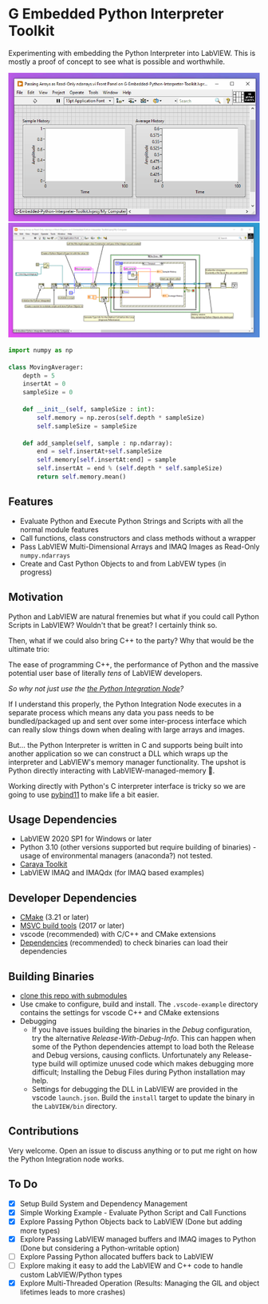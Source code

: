 # G Embedded Python Interpreter Toolkit

Experimenting with embedding the Python Interpreter into LabVIEW. This is mostly a proof of concept to see what is possible and worthwhile.

![Front Panel - The Moving Average Example](LabVIEW/img/moving-average-example.gif?raw=true)
![Block Diagram - LabVIEW code for calling a function from a Python Script](LabVIEW/img/moving-average-example.png?raw=true)

```python
import numpy as np

class MovingAverager:
    depth = 5
    insertAt = 0
    sampleSize = 0

    def __init__(self, sampleSize : int):
        self.memory = np.zeros(self.depth * sampleSize)
        self.sampleSize = sampleSize
    
    def add_sample(self, sample : np.ndarray):
        end = self.insertAt+self.sampleSize
        self.memory[self.insertAt:end] = sample
        self.insertAt = end % (self.depth * self.sampleSize)
        return self.memory.mean()

```

## Features

* Evaluate Python and Execute Python Strings and Scripts with all the normal module features
* Call functions, class constructors and class methods without a wrapper
* Pass LabVIEW Multi-Dimensional Arrays and IMAQ Images as Read-Only `numpy.ndarrays`
* Create and Cast Python Objects to and from LabVEW types (in progress)

## Motivation

Python and LabVIEW are natural frenemies but what if you could call Python Scripts in LabVIEW? Wouldn't that be great? I certainly think so.

Then, what if we could also bring C++ to the party? Why that would be the ultimate trio:

The ease of programming C++, the performance of Python and the massive potential user base of literally _tens_ of LabVIEW developers.

_So why not just use the [the Python Integration Node](https://www.ni.com/docs/en-US/bundle/labview/page/glang/python_node.html)?_

If I understand this properly, the Python Integration Node executes in a separate process which means any data you pass needs to be bundled/packaged up and sent over some inter-process interface which can really slow things down when dealing with large arrays and images.

But... the Python Interpreter is written in C and supports being built into another application so we can construct a DLL which wraps up the interpreter and LabVIEW's memory manager functionality. The upshot is Python directly interacting with LabVIEW-managed-memory 👏.

Working directly with Python's C interpreter interface is tricky so we are going to use [pybind11](https://github.com/pybind/pybind11) to make life a bit easier.

## Usage Dependencies
* LabVIEW 2020 SP1 for Windows or later
* Python 3.10 (other versions supported but require building of binaries) - usage of environmental managers (anaconda?) not tested.
* [Caraya Toolkit](https://github.com/JKISoftware/Caraya)
* LabVIEW IMAQ and IMAQdx (for IMAQ based examples)

## Developer Dependencies
* [CMake](https://cmake.org/download/) (3.21 or later)
* [MSVC build tools](https://visualstudio.microsoft.com/downloads/) (2017 or later)
* vscode (recommended) with C/C++ and CMake extensions
* [Dependencies](https://github.com/lucasg/Dependencies) (recommended) to check binaries can load their dependencies

## Building Binaries
* [clone this repo with submodules](https://stackoverflow.com/a/4438292/5609762)
* Use cmake to configure, build and install. The `.vscode-example` directory contains the settings for vscode C++ and CMake extensions
* Debugging
    * If you have issues building the binaries in the _Debug_ configuration, try the alternative _Release-With-Debug-Info_. This can happen when some of the Python dependencies attempt to load both the Release and Debug versions, causing conflicts. Unfortunately any Release-type build will optimize unused code which makes debugging more difficult; Installing the Debug Files during Python installation may help. 
    * Settings for debugging the DLL in LabVIEW are provided in the vscode `launch.json`. Build the `install` target to update the binary in the `LabVIEW/bin` directory.

## Contributions
Very welcome. Open an issue to discuss anything or to put me right on how the Python Integration node works.

## To Do
- [x] Setup Build System and Dependency Management
- [x] Simple Working Example - Evaluate Python Script and Call Functions
- [x] Explore Passing Python Objects back to LabVIEW (Done but adding more types)
- [x] Explore Passing LabVIEW managed buffers and IMAQ images to Python (Done but considering a Python-writable option)
- [ ] Explore Passing Python allocated buffers back to LabVIEW
- [ ] Explore making it easy to add the LabVIEW and C++ code to handle custom LabVIEW/Python types
- [x] Explore Multi-Threaded Operation (Results: Managing the GIL and object lifetimes leads to more crashes)

